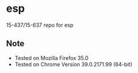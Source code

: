 # esp
15-437/15-637 repo for esp

Note
------------
- Tested on Mozilla Firefox 35.0
- Tested on Chrome Version 39.0.2171.99 (64-bit)
